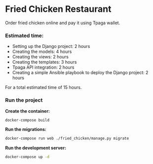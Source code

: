 # Fried Chicken Restaurant

Order fried chicken online and pay it using Tpaga wallet.

### Estimated time:

- Setting up the Django project: 2 hours
- Creating the models: 4 hours
- Creating the views: 2 hours
- Creating the templates: 3 hours
- Tpaga API integration: 2 hours
- Creating a simple Ansible playbook to deploy the Django project: 2 hours

For a total estimated time of 15 hours.


### Run the project
**Create the container:**
```bash
docker-compose build
```
**Run the migrations:**
```bash
docker-compose run web ./fried_chicken/manage.py migrate
```
**Run the development server:**
```bash
docker-compose up -d
```
